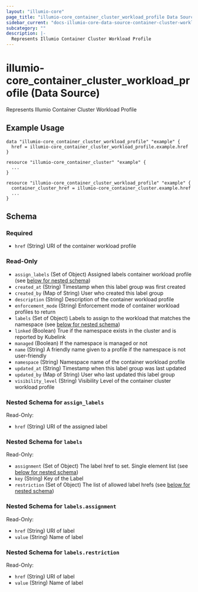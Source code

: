 ```yaml
---
layout: "illumio-core"
page_title: "illumio-core_container_cluster_workload_profile Data Source - terraform-provider-illumio-core"
sidebar_current: "docs-illumio-core-data-source-container-cluster-workload-profile "
subcategory: ""
description: |-
  Represents Illumio Container Cluster Workload Profile
---
```


# illumio-core_container_cluster_workload_profile (Data Source)

Represents Illumio Container Cluster Workload Profile

Example Usage
------------

```hcl
data "illumio-core_container_cluster_workload_profile" "example" {
  href = illumio-core_container_cluster_workload_profile.example.href
}

resource "illumio-core_container_cluster" "example" {
  ...
}

resource "illumio-core_container_cluster_workload_profile" "example" {
  container_cluster_href = illumio-core_container_cluster.example.href
  ...
}
```

## Schema

### Required

- `href` (String) URI of the container workload profile

### Read-Only

- `assign_labels` (Set of Object) Assigned labels container workload profile (see [below for nested schema](#nestedatt--assign_labels))
- `created_at` (String) Timestamp when this label group was first created
- `created_by` (Map of String) User who created this label group
- `description` (String) Description of the container workload profile
- `enforcement_mode` (String) Enforcement mode of container workload profiles to return
- `labels` (Set of Object) Labels to assign to the workload that matches the namespace (see [below for nested schema](#nestedatt--labels))
- `linked` (Boolean) True if the namespace exists in the cluster and is reported by Kubelink
- `managed` (Boolean) If the namespace is managed or not
- `name` (String) A friendly name given to a profile if the namespace is not user-friendly
- `namespace` (String) Namespace name of the container workload profile
- `updated_at` (String) Timestamp when this label group was last updated
- `updated_by` (Map of String) User who last updated this label group
- `visibility_level` (String) Visibility Level of the container cluster workload profile

<a id="nestedatt--assign_labels"></a>
### Nested Schema for `assign_labels`

Read-Only:

- `href` (String) URI of the assigned label

<a id="nestedatt--labels"></a>
### Nested Schema for `labels`

Read-Only:

- `assignment` (Set of Object) The label href to set. Single element list (see [below for nested schema](#nestedobjatt--labels--assignment))
- `key` (String) Key of the Label
- `restriction` (Set of Object) The list of allowed label hrefs (see [below for nested schema](#nestedobjatt--labels--restriction))

<a id="nestedobjatt--labels--assignment"></a>
### Nested Schema for `labels.assignment`

Read-Only:

- `href` (String) URI of label
- `value` (String) Name of label

<a id="nestedobjatt--labels--restriction"></a>
### Nested Schema for `labels.restriction`

Read-Only:

- `href` (String) URI of label
- `value` (String) Name of label
